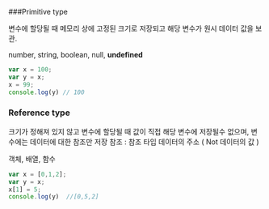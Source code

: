 ###Primitive type

변수에 할당될 때 메모리 상에 고정된 크기로 저장되고 해당 변수가 원시 데이터 값을 보관.

number, string, boolean, null, **undefined**

```javascript
var x = 100;
var y = x;
x = 99;
console.log(y) // 100
```



### Reference type

크기가 정해져 있지 않고 변수에 할당될 때 값이 직접 해당 변수에 저장될수 없으며, 변수에는 데이터에 대한 참조만 저장
참조 : 참조 타입 데이터의 주소 ( Not 데이터의 값 )

객체, 배열, 함수

```javascript
var x = [0,1,2];
var y = x;
x[1] = 5;
console.log(y) 	//[0,5,2]
```

